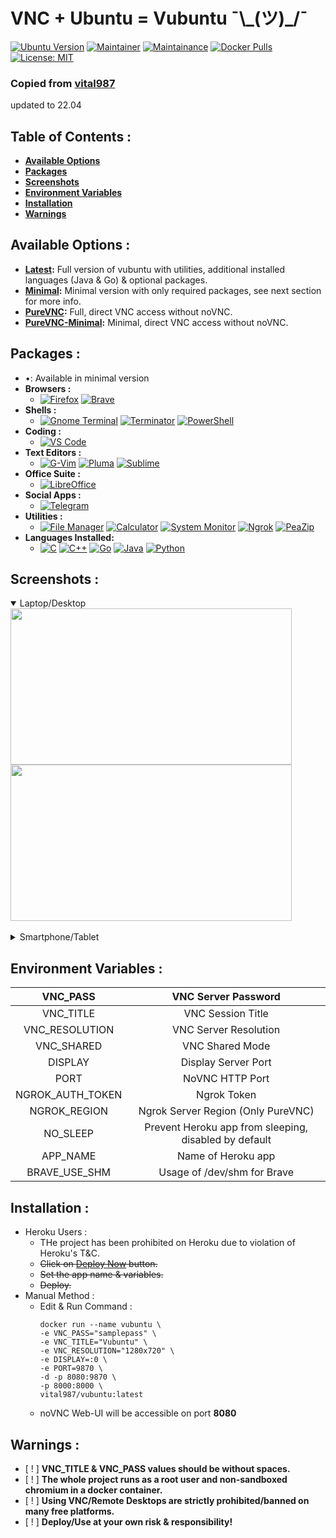 
# VNC + Ubuntu = Vubuntu ¯\\_\(ツ\)\_\/¯

[![Ubuntu Version](https://img.shields.io/static/v1?label=Ubuntu&message=20.04&color=E95420&logo=ubuntu)](https://ubuntu.com) [![Maintainer](https://img.shields.io/static/v1?label=Maintainer&message=Vital987&color=1e90ff)](https://github.com/vital987) [![Maintainance](https://img.shields.io/badge/Maintenance%20Level-Inactive-yellow.svg)](https://github.com/vital987) [![Docker Pulls](https://img.shields.io/docker/pulls/vital987/vubuntu.svg)](https://hub.docker.com/r/vital987/vubuntu) [![License: MIT](https://img.shields.io/badge/License-MIT-blue.svg)]()<br>
### Copied from [vital987](https://github.com/vital987)

updated to 22.04

## **Table of Contents :**
  * [**Available Options**](#available-options-)
  * [**Packages**](#packages-)
  * [**Screenshots**](#screenshots-)
  * [**Environment Variables**](#environment-variables-)
  * [**Installation**](#installation-)
  * [**Warnings**](#warnings-)

## **Available Options :**
  * **[Latest](https://github.com/vital987/vubuntu/):** Full version of vubuntu with utilities, additional installed languages (Java & Go) & optional packages.
  * **[Minimal](https://github.com/vital987/vubuntu/tree/minimal):** Minimal version with only required packages, see next section for more info.
  * **[PureVNC](https://github.com/vital987/vubuntu/tree/purevnc):** Full, direct VNC access without noVNC.
  * **[PureVNC-Minimal](https://github.com/vital987/vubuntu/tree/purevnc):** Minimal, direct VNC access without noVNC.

## **Packages :** 
  * •: Available in minimal version 
  * **Browsers :** 
    * [![Firefox](https://img.shields.io/static/v1?label=Firefox&message=%20&color=orange&logo=firefox-browser)]() [![Brave](https://img.shields.io/static/v1?label=Brave&message=•&color=fa552a&logo=brave)]()
  * **Shells :**
    * [![Gnome Terminal](https://img.shields.io/static/v1?label=GnomeTerminal&message=%20&color=green&logo=gnome&logoColor=green)]() [![Terminator](https://img.shields.io/static/v1?label=Terminator&message=•&color=red&logo=powershell&logoColor=red)]() [![PowerShell](https://img.shields.io/static/v1?label=PowerShell&message=%20&color=5391FE&logo=powershell&logoColor=5391FE)]()
  * **Coding :** 
    * [![VS Code](https://img.shields.io/static/v1?label=VS%20Code&message=•&color=1e90ff&logo=visual-studio-code&logoColor=1e90ff)]()
  * **Text Editors :** 
    * [![G-Vim](https://img.shields.io/static/v1?label=G-Vim&message=%20&color=brightgreen&logo=vim&logoColor=brightgreen)]() [![Pluma](https://img.shields.io/static/v1?label=Pluma&message=•&color=green&logo=textpattern&logoColor=green)]() [![Sublime](https://img.shields.io/static/v1?label=Sublime%20Text&message=%20&color=orange&logo=sublime-text&logoColor=orange)]()
  * **Office Suite :** 
    * [![LibreOffice](https://img.shields.io/static/v1?label=Libre%20Office&message=%20&color=brightgreen&logo=libreoffice&logoColor=brightgreen)]()
  * **Social Apps :** 
    * [![Telegram](https://img.shields.io/static/v1?label=Telegram&message=•&color=26A5E4&logo=telegram&logoColor=26A5E4)]()
* **Utilities :**
    * [![File Manager](https://img.shields.io/static/v1?label=File%20Manager&message=•&color=EFF700&logo=files&logoColor=EFF700)]() [![Calculator](https://img.shields.io/static/v1?label=Calculator&message=%20&color=017A79&logo=craft-cms&logoColor=017A79)]() [![System Monitor](https://img.shields.io/static/v1?label=System%20Monitor&message=%20&color=111324&logo=campaign-monitor&logoColor=111324)]() [![Ngrok](https://img.shields.io/static/v1?label=Ngrok&message=•&color=1853DB&logo=ngrok&logoColor=1853DB)]() [![PeaZip](https://img.shields.io/static/v1?label=PeaZip&message=•&color=6300F7&logo=git-lfs&logoColor=6300F7)]()
* **Languages Installed:** 
    * [![C](https://img.shields.io/static/v1?label=C&message=•&logo=c)]() [![C++](https://img.shields.io/static/v1?label=C%2b%2b&message=•&logo=c%2b%2b&logoColor=1e90ff&color=1e90ff)]() [![Go](https://img.shields.io/static/v1?label=Go&message=%20&logo=go&logoColor=1e90ff&color=1e90ff)]() [![Java](https://img.shields.io/static/v1?label=Java&message=%20&logo=java&logoColor=f89820&color=f89820)]() [![Python](https://img.shields.io/static/v1?label=Python&message=•&logo=python&color=blue)]()

## **Screenshots :**
<div>
  <details open>
  <summary>Laptop/Desktop</summary>
  <img src="https://raw.githubusercontent.com/vital987/vubuntu/master/assets/screenshots/desktop_ss1.png" align="center" width=450 height=250>&nbsp;
  <img src="https://raw.githubusercontent.com/vital987/vubuntu/master/assets/screenshots/desktop_ss2.png" align="center" width=450 height=250><br><br>
 </details>
 <details>
  <summary>Smartphone/Tablet</summary>
  <img src="https://raw.githubusercontent.com/vital987/vubuntu/master/assets/screenshots/phone_ss1.png" align="center" width=450 height=250>&nbsp;
  <img src="https://raw.githubusercontent.com/vital987/vubuntu/master/assets/screenshots/phone_ss2.png" align="center" width=450 height=250><br><br>
 </details>
</div>
  
## **Environment Variables :**

| VNC_PASS | VNC Server Password |
|:-:|:-:|
| VNC_TITLE | VNC Session Title |
| VNC_RESOLUTION | VNC Server Resolution |
| VNC_SHARED | VNC Shared Mode |
| DISPLAY | Display Server Port |
| PORT | NoVNC HTTP Port |
| NGROK_AUTH_TOKEN | Ngrok Token |
| NGROK_REGION | Ngrok Server Region (Only PureVNC) |
| NO_SLEEP | Prevent Heroku app from sleeping, disabled by default |
| APP_NAME | Name of Heroku app |
| BRAVE_USE_SHM | Usage of /dev/shm for Brave |

## **Installation :**
 * Heroku Users :
   * THe project has been prohibited on Heroku due to violation of Heroku's T&C.
   * ~~Click on [Deploy Now](https://heroku.com/deploy?template=https://github.com/vubuntu) button.~~
   * ~~Set the app name & variables.~~
   * ~~Deploy.~~
 * Manual Method :
   * Edit & Run Command :
     ```
     docker run --name vubuntu \
     -e VNC_PASS="samplepass" \
     -e VNC_TITLE="Vubuntu" \
     -e VNC_RESOLUTION="1280x720" \
     -e DISPLAY=:0 \
     -e PORT=9870 \
     -d -p 8080:9870 \
     -p 8000:8000 \
     vital987/vubuntu:latest
   * noVNC Web-UI will be accessible on port **8080**

## **Warnings :**
  * [ ! ] **VNC_TITLE & VNC_PASS values should be without spaces.**
  * [ ! ] **The whole project runs as a root user and non-sandboxed chromium in a docker container.**
  * [ ! ] **Using VNC/Remote Desktops are strictly prohibited/banned on many free platforms.**
  * [ ! ] **Deploy/Use at your own risk & responsibility!**

